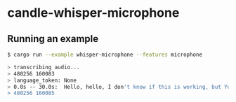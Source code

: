 # candle-whisper-microphone

## Running an example

```bash
$ cargo run --example whisper-microphone --features microphone

> transcribing audio...
> 480256 160083
> language_token: None
> 0.0s -- 30.0s:  Hello, hello, I don't know if this is working, but You know, how long did I make this?
> 480256 160085
```